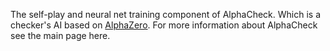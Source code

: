 The self-play and neural net training component of AlphaCheck. Which is a checker's AI based on [AlphaZero](https://arxiv.org/abs/1712.01815). For more information about AlphaCheck see the main page here.
